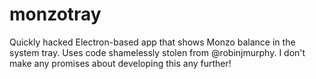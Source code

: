 # monzotray
Quickly hacked Electron-based app that shows Monzo balance in the system tray. Uses code shamelessly stolen from @robinjmurphy. I don't make any promises about developing this any further!

